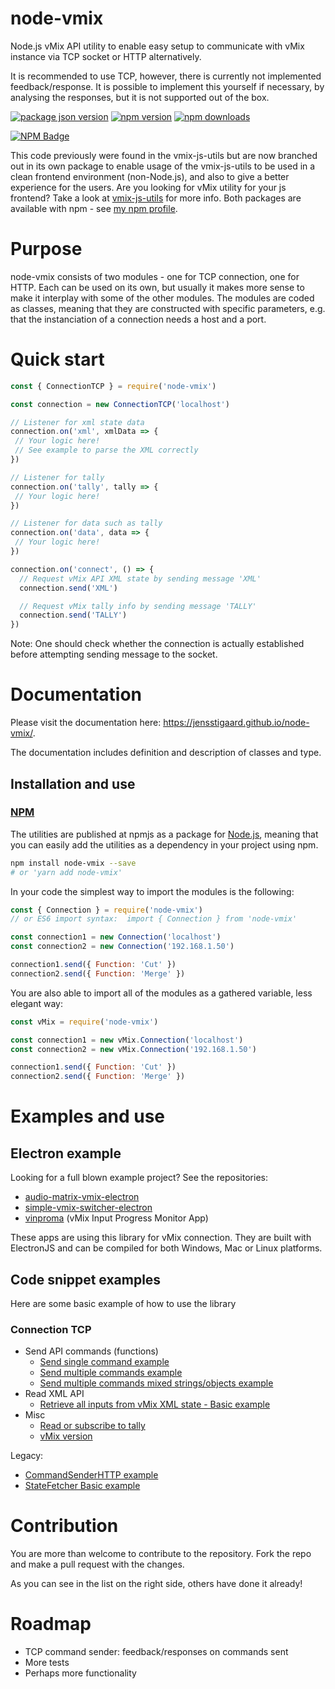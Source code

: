# node-vmix

Node.js vMix API utility to enable easy setup to communicate with vMix instance via TCP socket or HTTP alternatively.

It is recommended to use TCP, however, there is currently not implemented feedback/response.
It is possible to implement this yourself if necessary, by analysing the responses, but it is not supported out of the box.

[![package json version](https://img.shields.io/github/package-json/v/jensstigaard/node-vmix.svg)](https://github.com/jensstigaard/node-vmix)
[![npm version](https://badge.fury.io/js/node-vmix.svg)](https://www.npmjs.com/package/node-vmix)
[![npm downloads](https://img.shields.io/npm/dm/node-vmix)](https://www.npmjs.com/package/node-vmix)

[![NPM Badge](https://nodei.co/npm/node-vmix.png)](https://npmjs.com/package/node-vmix)

This code previously were found in the vmix-js-utils but are now branched out in its own package to enable usage of the vmix-js-utils to be used in a clean frontend environment (non-Node.js), and also to give a better experience for the users. Are you looking for vMix utility for your js frontend? Take a look at [vmix-js-utils](https://github.com/jensstigaard/vmix-js-utils) for more info.
Both packages are available with npm - see [my npm profile](https://www.npmjs.com/~jensstigaard).

# Purpose
node-vmix consists of two modules - one for TCP connection, one for HTTP.
Each can be used on its own, but usually it makes more sense to make it interplay with some of the other modules.
The modules are coded as classes, meaning that they are constructed with specific parameters, e.g. that the instanciation of a connection needs a host and a port.


# Quick start
```javascript
const { ConnectionTCP } = require('node-vmix')

const connection = new ConnectionTCP('localhost')

// Listener for xml state data
connection.on('xml', xmlData => {
 // Your logic here!
 // See example to parse the XML correctly
})

// Listener for tally
connection.on('tally', tally => {
 // Your logic here!
})

// Listener for data such as tally
connection.on('data', data => {
 // Your logic here!
})

connection.on('connect', () => {
  // Request vMix API XML state by sending message 'XML'
  connection.send('XML')

  // Request vMix tally info by sending message 'TALLY'
  connection.send('TALLY')
})
```
Note: One should check whether the connection is actually established before attempting sending message to the socket.



# Documentation

Please visit the documentation here: https://jensstigaard.github.io/node-vmix/.

The documentation includes definition and description of classes and type.


## Installation and use
### [NPM](https://www.npmjs.com/package/node-vmix)
The utilities are published at npmjs as a package for  [Node.js](https://nodejs.org/en/), meaning that you can easily add the utilities as a dependency in your project using npm.
```sh
npm install node-vmix --save
# or 'yarn add node-vmix'
```

In your code the simplest way to import the modules is the following:

```javascript
const { Connection } = require('node-vmix')
// or ES6 import syntax:  import { Connection } from 'node-vmix'

const connection1 = new Connection('localhost')
const connection2 = new Connection('192.168.1.50')

connection1.send({ Function: 'Cut' })
connection2.send({ Function: 'Merge' })
```

You are also able to import all of the modules as a gathered variable, less elegant way:

```javascript
const vMix = require('node-vmix')

const connection1 = new vMix.Connection('localhost')
const connection2 = new vMix.Connection('192.168.1.50')

connection1.send({ Function: 'Cut' })
connection2.send({ Function: 'Merge' })
```


# Examples and use
## Electron example
Looking for a full blown example project? See the repositories:
 * [audio-matrix-vmix-electron](https://github.com/jensstigaard/audio-matrix-vmix-electron)
 * [simple-vmix-switcher-electron](https://github.com/jensstigaard/simple-vmix-switcher-electron)
 * [vinproma](https://github.com/jensstigaard/vinproma) (vMix Input Progress Monitor App)
 
These apps are using this library for vMix connection. They are built with ElectronJS and can be compiled for both Windows, Mac or Linux platforms.

## Code snippet examples
Here are some basic example of how to use the library
### Connection TCP
 * Send API commands (functions)
   * [Send single command example](../../blob/master/examples/connection-tcp/send-commands/single.js)
   * [Send multiple commands example](../../blob/master/examples/connection-tcp/send-commands/multiple.js)
   * [Send multiple commands mixed strings/objects example](../../blob/master/examples/connection-tcp/send-commands/multiple-mixed.js)
 * Read XML API
   * [Retrieve all inputs from vMix XML state - Basic example](../../blob/master/examples/connection-tcp/retrieve-state-basic.js)
 * Misc
   * [Read or subscribe to tally](../../blob/master/examples/connection/tcp/tally.js)
   * [vMix version](../../blob/master/examples/connection/tcp/get-vmix-version.js)


Legacy:
 * [CommandSenderHTTP example](../../blob/master/examples/command-sender-http.js)
 * [StateFetcher Basic example](../../blob/master/examples/state-fetcher-basic.js)


# Contribution

You are more than welcome to contribute to the repository.
Fork the repo and make a pull request with the changes.

As you can see in the list on the right side, others have done it already!


# Roadmap
 - TCP command sender: feedback/responses on commands sent
 - More tests
 - Perhaps more functionality
